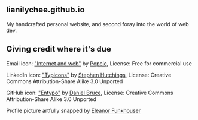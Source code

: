 ## lianilychee.github.io

My handcrafted personal website, and second foray into the world of web dev.


## Giving credit where it's due

Email icon:
["Internet and web"](https://www.iconfinder.com/icons/274898/communication_correspondence_e-mail_email_envelope_inbox_internet_letter_mail_message_send_sms_technology_web_icon#size=32) by [Popcic](https://www.iconfinder.com/popcic), 
License: Free for commercial use

LinkedIn icon:
["Typicons"](https://www.iconfinder.com/icons/216394/linkedin_social_icon#size=48) by [Stephen Hutchings](http://typicons.com/),
License: Creative Commons Attribution-Share Alike 3.0 Unported

GitHub icon: 
["Entypo"](https://www.iconfinder.com/icons/216636/github_icon#size=32) by [Daniel Bruce](http://danielbruce.se/),
License: Creative Commons Attribution-Share Alike 3.0 Unported

Profile picture artfully snapped by [Eleanor Funkhouser](http://www.beyond.com/eleanorFunkhouser)